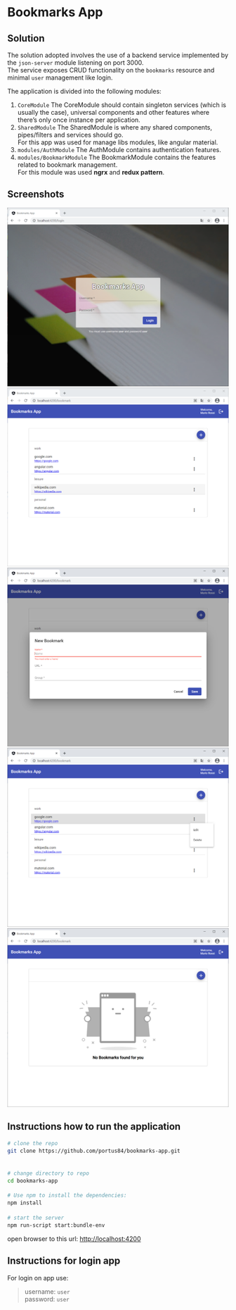 # Bookmarks App

## Solution
The solution adopted involves the use of a backend service implemented by the `json-server` module listening on port 3000.\
The service exposes CRUD functionality on the `bookmarks` resource and minimal `user` management like login.

The application is divided into the following modules:
1. `CoreModule`
   The CoreModule should contain singleton services (which is usually the case), universal components and other features where there’s only once instance per application.
2. `SharedModule`
   The SharedModule is where any shared components, pipes/filters and services should go.\
   For this app was used for manage libs modules, like angular material.
3. `modules/AuthModule`
   The AuthModule contains authentication features.
4. `modules/BookmarkModule`
   The BookmarkModule contains the features related to bookmark management.\
   For this module was used **ngrx** and **redux pattern**.

## Screenshots

![Login Page](docs/screenshots/screenshot-1.png)
![Bookmarks List](docs/screenshots/screenshot-2.png)
![Bookmark Dialog](docs/screenshots/screenshot-3.png)
![Bookmarks List Action](docs/screenshots/screenshot-4.png)
![Bookmarks List with no data](docs/screenshots/screenshot-5.png)



## Instructions how to run the application
```bash
# clone the repo
git clone https://github.com/portus84/bookmarks-app.git


# change directory to repo
cd bookmarks-app

# Use npm to install the dependencies:
npm install

# start the server
npm run-script start:bundle-env
```

open browser to this url: [http://localhost:4200](http://localhost:4200) 

## Instructions for login app
For login on app use:
> username: `user`\
> password: `user`
